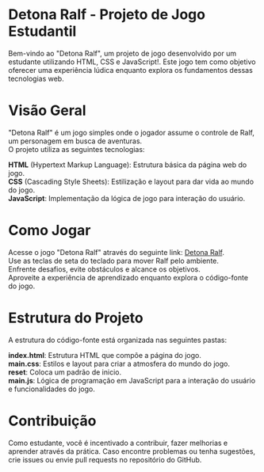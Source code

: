 # Detona Ralf - Projeto de Jogo Estudantil
Bem-vindo ao "Detona Ralf", um projeto de jogo desenvolvido por um estudante utilizando HTML, CSS e JavaScript!. Este jogo tem como objetivo oferecer uma experiência lúdica enquanto explora os fundamentos dessas tecnologias web.

# Visão Geral
"Detona Ralf" é um jogo simples onde o jogador assume o controle de Ralf, um personagem em busca de aventuras.<br>  O projeto utiliza as seguintes tecnologias:

**HTML** (Hypertext Markup Language): Estrutura básica da página web do jogo.<br>
**CSS** (Cascading Style Sheets): Estilização e layout para dar vida ao mundo do jogo.<br>
**JavaScript**: Implementação da lógica de jogo para interação do usuário.<br>


# Como Jogar
Acesse o jogo "Detona Ralf" através do seguinte link: [Detona Ralf](https://victorlpsrd.github.io/detona-ralf/).<br>
Use as teclas de seta do teclado para mover Ralf pelo ambiente.<br>
Enfrente desafios, evite obstáculos e alcance os objetivos.<br>
Aproveite a experiência de aprendizado enquanto explora o código-fonte do jogo.<br>

# Estrutura do Projeto
A estrutura do código-fonte está organizada nas seguintes pastas:

**index.html**: Estrutura HTML que compõe a página do jogo.<br>
**main.css**: Estilos e layout para criar a atmosfera do mundo do jogo.<br>
**reset**: Coloca um padrão de inicio.<br>
**main.js**: Lógica de programação em JavaScript para a interação do usuário e funcionalidades do jogo.

# Contribuição
Como estudante, você é incentivado a contribuir, fazer melhorias e aprender através da prática. Caso encontre problemas ou tenha sugestões, <br>crie issues ou envie pull requests no repositório do GitHub.
